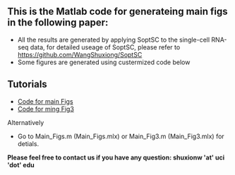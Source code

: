 ## This is the Matlab code for generateing main figs in the following paper:


* All the results are generated by applying SoptSC to the single-cell RNA-seq data, for detailed useage of SoptSC, please refer to
https://github.com/WangShuxiong/SoptSC
* Some figures are generated using custermized code below


## Tutorials
- [Code for main Figs](https://htmlpreview.github.io/?https://github.com/WangShuxiong/Human_Epi/blob/master/Main_Figs.html)
- [Code for ming Fig3](https://htmlpreview.github.io/?https://github.com/WangShuxiong/Human_Epi/blob/master/Main_Fig3.html)

Alternatively
- Go to Main_Figs.m (Main_Figs.mlx) or Main_Fig3.m (Main_Fig3.mlx) for detials.

**Please feel free to contact us if you have any question: shuxionw 'at' uci 'dot' edu**
